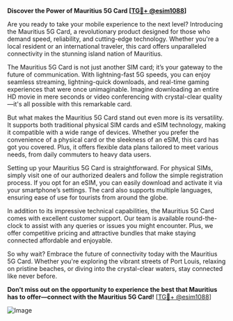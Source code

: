 **Discover the Power of Mauritius 5G Card [[TG💪+ @esim1088](https://t.me/s/esim1088)]**

Are you ready to take your mobile experience to the next level? Introducing the Mauritius 5G Card, a revolutionary product designed for those who demand speed, reliability, and cutting-edge technology. Whether you're a local resident or an international traveler, this card offers unparalleled connectivity in the stunning island nation of Mauritius.

The Mauritius 5G Card is not just another SIM card; it’s your gateway to the future of communication. With lightning-fast 5G speeds, you can enjoy seamless streaming, lightning-quick downloads, and real-time gaming experiences that were once unimaginable. Imagine downloading an entire HD movie in mere seconds or video conferencing with crystal-clear quality—it's all possible with this remarkable card.

But what makes the Mauritius 5G Card stand out even more is its versatility. It supports both traditional physical SIM cards and eSIM technology, making it compatible with a wide range of devices. Whether you prefer the convenience of a physical card or the sleekness of an eSIM, this card has got you covered. Plus, it offers flexible data plans tailored to meet various needs, from daily commuters to heavy data users.

Setting up your Mauritius 5G Card is straightforward. For physical SIMs, simply visit one of our authorized dealers and follow the simple registration process. If you opt for an eSIM, you can easily download and activate it via your smartphone’s settings. The card also supports multiple languages, ensuring ease of use for tourists from around the globe.

In addition to its impressive technical capabilities, the Mauritius 5G Card comes with excellent customer support. Our team is available round-the-clock to assist with any queries or issues you might encounter. Plus, we offer competitive pricing and attractive bundles that make staying connected affordable and enjoyable.

So why wait? Embrace the future of connectivity today with the Mauritius 5G Card. Whether you're exploring the vibrant streets of Port Louis, relaxing on pristine beaches, or diving into the crystal-clear waters, stay connected like never before. 

**Don’t miss out on the opportunity to experience the best that Mauritius has to offer—connect with the Mauritius 5G Card!** [[TG💪+ @esim1088](https://t.me/s/esim1088)] 

![Image](https://i.postimg.cc/Y0z9fWf4/image.png)